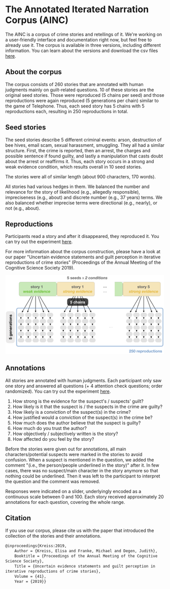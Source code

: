 # The Annotated Iterated Narration Corpus (AINC)

The AINC is a corpus of crime stories and retellings of it. We're working on a user-friendly interface and documentation right now, but feel free to already use it. The corpus is available in three versions, including different information. You can learn about the versions and download the csv files [here](https://github.com/elisakreiss/iteratednarration/tree/master/corpus).

## About the corpus

The corpus consists of 260 stories that are annotated with human judgments mainly on guilt-related questions. 10 of these stories are the original seed stories. Those were reproduced (5 chains per seed) and those reproductions were again reproduced (5 generations per chain) similar to the game of Telephone. Thus, each seed story has 5 chains with 5 reproductions each, resulting in 250 reproductions in total.

## Seed stories

The seed stories describe 5 different criminal events: arson, destruction of bee hives, email scam, sexual harassment, smuggling. They all had a similar structure. First, the crime is reported, then an arrest, the charges and possible sentence if found guilty, and lastly a manipulation that casts doubt about the arrest or reaffirms it. Thus, each story occurs in a strong and weak evidence condition, which results overall in 10 seed stories.

The stories were all of similar length (about 900 characters, 170 words). 

All stories had various hedges in them. We balanced the number and relevance for the story of likelihood (e.g., allegedly responsible), impreciseness (e.g., about) and discrete number (e.g., 37 years) terms. We also balanced whether imprecise terms were directional (e.g., nearly), or not (e.g., about).

## Reproductions

Participants read a story and after it disappeared, they reproduced it. You can try out the experiment [here](https://elisakreiss.github.io/iteratednarration/experiments/02_main/01_reproduction-inLab/index.html).

For more information about the corpus construction, please have a look at our paper "Uncertain evidence statements and guilt perception in iterative reproductions of crime stories" (Proceedings of the Annual Meeting of the Cognitive Science Society 2019).

<img src="notes/corpus_summary.png" width="500"/>

## Annotations

All stories are annotated with human judgments. Each participant only saw one story and answered all questions (+ 4 attention check questions; order randomized). You can try out the experiment [here](https://elisakreiss.github.io/iteratednarration/experiments/02_main/02_subjective-ratings/index-251.html).

1) How strong is the evidence for the suspect's / suspects' guilt?
2) How likely is it that the suspect is / the suspects in the crime are guilty?
3) How likely is a conviction of the suspect(s) in the crime?
4) How justified would a conviction of the suspect(s) in the crime be?
5) How much does the author believe that the suspect is guilty?
6) How much do you trust the author?
7) How objectively / subjectively written is the story?
8) How affected do you feel by the story?

Before the stories were given out for annotations, all main characters/potential suspects were marked in the stories to avoid confusion. When a suspect is mentioned in the question, we added the comment "(i.e., the person/people underlined in the story)" after it. In few cases, there was no suspect/main character in the story anymore so that nothing could be underlined. Then it was left to the participant to interpret the question and the comment was removed.

Responses were indicated on a slider, underlyingly encoded as a continuous scale between 0 and 100. Each story received approximately 20 annotations for each question, covering the whole range.

## Citation

If you use our corpus, please cite us with the paper that introduced the collection of the stories and their annotations.

```
@inproceedings{Kreiss:2019,
	Author = {Kreiss, Elisa and Franke, Michael and Degen, Judith},
	Booktitle = {Proceedings of the Annual Meeting of the Cognitive Science Society},
	Title = {Uncertain evidence statements and guilt perception in iterative reproductions of crime stories},
	Volume = {41},
	Year = {2019}}
```